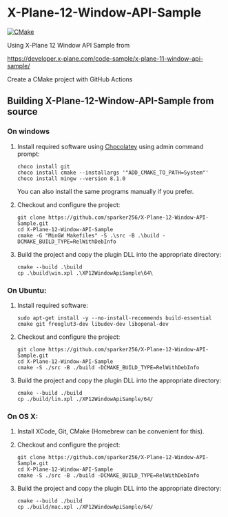 # X-Plane-12-Window-API-Sample

[![CMake](https://github.com/sparker256/X-Plane-12-Window-API-Sample/actions/workflows/cmake.yml/badge.svg)](https://github.com/sparker256/X-Plane-12-Window-API-Sample/actions/workflows/cmake.yml)

Using X-Plane 12 Window API Sample from

https://developer.x-plane.com/code-sample/x-plane-11-window-api-sample/

Create a CMake project with GitHub Actions

## Building X-Plane-12-Window-API-Sample from source

### On windows

1.  Install required software using [Chocolatey](https://chocolatey.org/) using admin command prompt:

    ```
    choco install git
    choco install cmake --installargs '"ADD_CMAKE_TO_PATH=System"' 
    choco install mingw --version 8.1.0
    ```

    You can also install the same programs manually if you prefer.

2.  Checkout and configure the project:

    ```
    git clone https://github.com/sparker256/X-Plane-12-Window-API-Sample.git
    cd X-Plane-12-Window-API-Sample
    cmake -G "MinGW Makefiles" -S .\src -B .\build -DCMAKE_BUILD_TYPE=RelWithDebInfo
    ```

3.  Build the project and copy the plugin DLL into the appropriate directory:

    ```
    cmake --build .\build
    cp .\build\win.xpl .\XP12WindowApiSample\64\
    ```

### On Ubuntu:

1. Install required software:

   ```
   sudo apt-get install -y --no-install-recommends build-essential cmake git freeglut3-dev libudev-dev libopenal-dev

   ```

2. Checkout and configure the project:

   ```
   git clone https://github.com/sparker256/X-Plane-12-Window-API-Sample.git
   cd X-Plane-12-Window-API-Sample
   cmake -S ./src -B ./build -DCMAKE_BUILD_TYPE=RelWithDebInfo
   ```

3. Build the project and copy the plugin DLL into the appropriate directory:

   ```
   cmake --build ./build
   cp ./build/lin.xpl ./XP12WindowApiSample/64/
   ```

### On OS X:

1. Install XCode, Git, CMake (Homebrew can be convenient for this).

2. Checkout and configure the project:

   ```
   git clone https://github.com/sparker256/X-Plane-12-Window-API-Sample.git
   cd X-Plane-12-Window-API-Sample
   cmake -S ./src -B ./build -DCMAKE_BUILD_TYPE=RelWithDebInfo
   ```

3. Build the project and copy the plugin DLL into the appropriate directory:

   ```
   cmake --build ./build
   cp ./build/mac.xpl ./XP12WindowApiSample/64/
   ```
